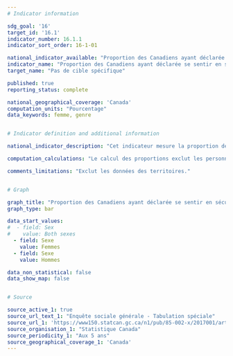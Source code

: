 ```yaml
---
# Indicator information

sdg_goal: '16'
target_id: '16.1'
indicator_number: 16.1.1
indicator_sort_order: 16-1-01

national_indicator_available: "Proportion des Canadiens ayant déclarée se sentir en sécurité lorsqu’ils marchent seuls dans leur voisinage quand il fait noir"
indicator_name: "Proportion des Canadiens ayant déclarée se sentir en sécurité lorsqu’ils marchent seuls dans leur voisinage quand il fait noir"
target_name: "Pas de cible spécifique"

published: true
reporting_status: complete

national_geographical_coverage: 'Canada'
computation_units: "Pourcentage"
data_keywords: femme, genre


# Indicator definition and additional information

national_indicator_description: "Cet indicateur mesure la proportion des Canadiens ayant déclarée se sentir en sécurité lorsqu’ils marchent seuls dans leur voisinage quand il fait noir"

computation_calculations: "Le calcul des proportions exclut les personnes ayant déclaré ne jamais marcher seules dans leur voisinage quand il fait noir."

comments_limitations: "Exclut les données des territoires."


# Graph

graph_title: "Proportion des Canadiens ayant déclarée se sentir en sécurité lorsqu’ils marchent seuls dans leur voisinage quand il fait noir"
graph_type: bar

data_start_values:
#  - field: Sex
#    value: Both sexes
  - field: Sexe
    value: Femmes
  - field: Sexe
    value: Hommes

data_non_statistical: false
data_show_map: false


# Source

source_active_1: true
source_url_text_1: "Enquête sociale générale - Tabulation spéciale"
source_url_1: 'https://www150.statcan.gc.ca/n1/pub/85-002-x/2017001/article/54889/tbl/tbl02-fra.htm'
source_organisation_1: "Statistique Canada"
source_periodicity_1: "Aux 5 ans"
source_geographical_coverage_1: 'Canada'
---
```

